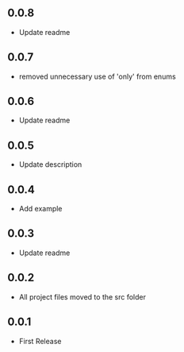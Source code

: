 ## 0.0.8
- Update readme

## 0.0.7
- removed unnecessary use of 'only' from enums 

## 0.0.6
- Update readme

## 0.0.5
- Update description

## 0.0.4
- Add example

## 0.0.3
- Update readme

## 0.0.2
- All project files moved to the src folder

## 0.0.1
- First Release


